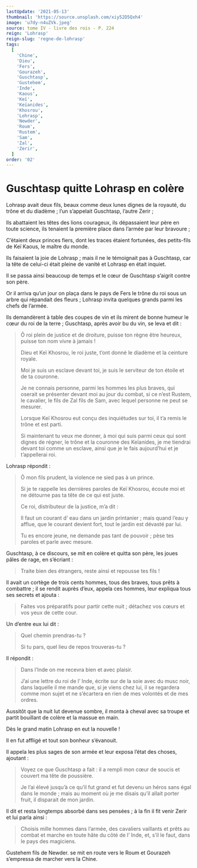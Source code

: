 ```yaml
---
lastUpdate: '2021-05-13'
thumbnail: 'https://source.unsplash.com/xiy52D5Qxh4'
image: 'u7dy-n4uZVk.jpeg'
source: tome IV - livre des rois - P. 224
reign: 'Lohrasp'
reign-slug: 'regne-de-lohrasp'
tags:
  [
    'Chine',
    'Dieu',
    'Fers',
    'Gourazeh',
    'Guschtasp',
    'Gustehem',
    'Inde',
    'Kaous',
    'Keï',
    'Keïanides',
    'Khosrou',
    'Lohrasp',
    'Newder',
    'Roum',
    'Rustem',
    'Sam',
    'Zal',
    'Zerir',
  ]
order: '02'
---
```


# Guschtasp quitte Lohrasp en colère

Lohrasp avait deux fils, beaux comme deux lunes dignes de la royauté, du trône et du diadème ; l’un s’appelait Guschtasp, l’autre Zerir ;

Ils abattaient les têtes des lions courageux, ils dépassaient leur père en toute science, ils tenaient la première place dans l’armée par leur bravoure ;

C’étaient deux princes fiers, dont les traces étaient fortunées, des petits-fils de Keï Kaous, le maître du monde.

Ils faisaient la joie de Lohrasp ; mais il ne le témoignait pas à Guschtasp, car la tête de celui-ci était pleine de vanité et Lohrasp en était inquiet.

Il se passa ainsi beaucoup de temps et le cœur de Guschtasp s’aigrit contre son père.

Or il arriva qu’un jour on plaça dans le pays de Fers le trône du roi sous un arbre qui répandait des fleurs ; Lohrasp invita quelques grands parmi les chefs de l’armée.

Ils demandèrent à table des coupes de vin et ils mirent de bonne humeur le cœur du roi de la terre ; Guschtasp, après avoir bu du vin, se leva et dit :

> Ô roi plein de justice et de droiture, puisse ton règne être heureux, puisse ton nom vivre à jamais !
>
> Dieu et Keï Khosrou, le roi juste, t’ont donné le diadème et la ceinture royale.
>
> Moi je suis un esclave devant toi, je suis le serviteur de ton étoile et de ta couronne.
>
> Je ne connais personne, parmi les hommes les plus braves, qui oserait se présenter devant moi au jour du combat, si ce n’est Rustem, le cavalier, le fils de Zal fils de Sam, avec lequel personne ne peut se mesurer.
>
> Lorsque Keï Khosrou eut conçu des inquiétudes sur toi, il t’a remis le trône et est parti.
>
> Si maintenant tu veux me donner, à moi qui suis parmi ceux qui sont dignes de régner, le trône et la couronne des Keïanides, je me tiendrai devant toi comme un esclave, ainsi que je le fais aujourd’hui et je t’appellerai roi.

Lohrasp répondit :

> Ô mon fils prudent, la violence ne sied pas à un prince.
>
> Si je te rappelle les dernières paroles de Keï Khosrou, écoute moi et ne détourne pas ta tête de ce qui est juste.
>
> Ce roi, distributeur de la justice, m’a dit :
>
> Il faut un courant d’ eau dans un jardin printanier ; mais quand l’eau y afflue, que le courant devient fort, tout le jardin est dévasté par lui.
>
> Tu es encore jeune, ne demande pas tant de pouvoir ; pèse tes paroles et parle avec mesure.

Guschtasp, à ce discours, se mit en colère et quitta son père, les joues pâles de rage, en s’écriant :

> Traite bien des étrangers, reste ainsi et repousse tes fils !

Il avait un cortège de trois cents hommes, tous des braves, tous prêts à combattre ; il se rendit auprès d’eux, appela ces hommes, leur expliqua tous ses secrets et ajouta :

> Faites vos préparatifs pour partir cette nuit ; détachez vos cœurs et vos yeux de cette cour.

Un d’entre eux lui dit :

> Quel chemin prendras-tu ?
>
> Si tu pars, quel lieu de repos trouveras-tu ?

Il répondit :

> Dans l’Inde on me recevra bien et avec plaisir.
>
> J’ai une lettre du roi de l’ lnde, écrite sur de la soie avec du musc noir, dans laquelle il me mande que, si je viens chez lui, il se regardera comme mon sujet et ne s’écartera en rien de mes volontés et de mes ordres.

Aussitôt que la nuit lut devenue sombre, il monta à cheval avec sa troupe et partit bouillant de colère et la massue en main.

Dès le grand matin Lohrasp en eut la nouvelle !

Il en fut affligé et tout son bonheur s’évanouit.

Il appela les plus sages de son armée et leur exposa l’état des choses, ajoutant :

> Voyez ce que Guschtasp a fait : il a rempli mon cœur de soucis et couvert ma tête de poussière.
>
> Je l’ai élevé jusqu’à ce qu’il fut grand et fut devenu un héros sans égal dans le monde ; mais au moment où je me disais qu’il allait porter fruit, il disparait de mon jardin.

Il dit et resta longtemps absorbé dans ses pensées ; à la fin il fit venir Zerir et lui parla ainsi :

> Choisis mille hommes dans l’armée, des cavaliers vaillants et prêts au combat et marche en toute hâte du côté de l’ Inde, et, s’il le faut, dans le pays des magiciens.

Gustehem fils de Newder. se mit en route vers le Roum et Gourazeh s’empressa de marcher vers la Chine.
